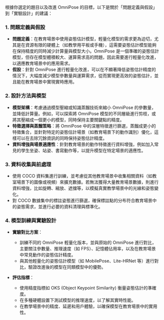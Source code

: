 根據你選定的題目以及改進 OmniPose 的目標，以下是關於「問題定義與假設」到「實驗設計」的建議：

### 1. **問題定義與假設**

   - **問題定義**：在教育場景中使用姿態估計模型，輕量化模型的需求更為迫切，尤其是在資源有限的硬體上（如教學用平板或手機），這需要姿態估計模型能夠在保持精度的同時減少計算量與模型大小。OmniPose 是一個準確的姿態估計模型，但存在模型體積較大、運算需求高的問題，因此需要進行輕量化改進，以適應教育場景中的應用需求。
   - **假設**：針對 OmniPose 進行輕量化改進，可以在不顯著降低姿態估計精度的情況下，大幅度減少模型參數量與運算需求，從而實現更高效的姿態估計，並且能在教育場景中實現實時應用。

### 2. **設計方法與模型**

   - **模型架構**：考慮通過模型壓縮或知識蒸餾技術來縮小 OmniPose 的參數量，並降低計算量。例如，可以探索將 OmniPose 模型的不同層級進行剪枝，或將其壓縮成一個更小的模型，同時保持主要關鍵點的精度。
   - **特徵選擇與蒸餾策略**：將 OmniPose 中的深層特徵進行篩選，蒸餾成更小的特徵集合，並針對特定的姿態估計場景（如教育場景下的動作識別）優化，這樣可以在去除冗餘資訊的同時保持姿態估計精度。
   - **資料增強與場景適應性**：針對教育場景的動作特徵進行資料增強，例如加入常見的學生坐姿、站姿、書寫動作等，以提升模型在特定場景的適應性。

### 3. **資料收集與前處理**

   - 使用 COCO 資料集進行訓練，並考慮從其他教育場景中收集相關資料（如教室場景下的圖像或視頻）來擴充數據。若無法獲得大量教育場景數據，則進行資料增強，比如旋轉、縮放、遮擋等，以模擬真實教學場景中的光線和姿態變化。
   - 對 COCO 數據集中的標註姿態進行篩選，確保標註點的分布符合教育場景中的姿態需求，並進行必要的資料清理與標準化。

### 4. **模型訓練與實驗設計**

   - **實驗對比方案**：

      - 訓練不同的 OmniPose 輕量化版本，並與原始的 OmniPose 進行對比，主要關注參數量、推理速度（如 FPS）、記憶體佔用率，以及在教育場景中常見動作的姿態估計精度。
      - 與其他輕量化的姿態估計模型（如 MobilePose、Lite-HRNet 等）進行對比，驗證改進後的模型在同類模型中的優勢。

   - **評估指標**：

      - 使用精度指標如 OKS (Object Keypoint Similarity) 衡量姿態估計的準確度。
      - 在多種硬體設置下測試模型的推理速度，以了解其實時性能。
      - 在教學場景中的精度、延遲和用戶體驗，以確保模型在教育場景中的實用性。
